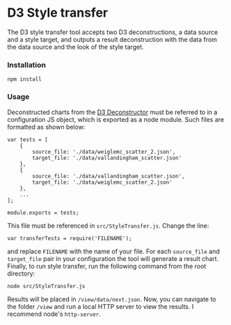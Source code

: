 D3 Style transfer
=====

The D3 style transfer tool accepts two D3 deconstructions, a data source and a style target, and outputs a result
deconstruction with the data from the data source and the look of the style target.

### Installation

```
npm install
```

### Usage

Deconstructed charts from the [D3 Deconstructor](https://github.com/ucbvislab/d3-deconstructor) must be referred
to in a configuration JS object, which is exported as a node module.  Such files are formatted as shown below:

```
var tests = [
    {
        source_file: './data/weiglemc_scatter_2.json',
        target_file: './data/vallandingham_scatter.json'
    },
    {
        source_file: './data/vallandingham_scatter.json',
        target_file: './data/weiglemc_scatter_2.json'
    },
    ...
];

module.exports = tests;
```

This file must be referenced in `src/StyleTransfer.js`.  Change the line:

```
var transferTests = require('FILENAME');
```

and replace `FILENAME` with the name of your file.  For each `source_file` and `target_file` pair in your configuration
 the tool will generate a result chart.  Finally, to run style transfer, run the following command from the root directory:

 ```
 node src/StyleTransfer.js
 ```

 Results will be placed in `/view/data/next.json`.  Now, you can navigate to the folder `/view` and run a local HTTP
 server to view the results.  I recommend node's `http-server`.